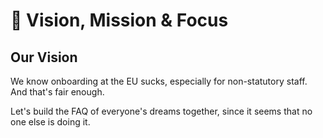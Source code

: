 # 🚀 Vision, Mission & Focus

## Our Vision

We know onboarding at the EU sucks, especially for non-statutory staff. And that's fair enough.

Let's build the FAQ of everyone's dreams together, since it seems that no one else is doing it.
